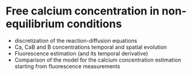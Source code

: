 # Free calcium concentration in non-equilibrium conditions

- discretization of the reaction-diffusion equations
- Ca, CaB and B concentrations temporal and spatial evolution
- Fluorescence estimation (and its temporal derivative)
- Comparison of the model for the calcium concentration estimation starting from fluorescence measurements
